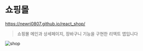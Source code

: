 # 쇼핑몰 

https://newri0807.github.io/react_shop/

> 쇼핑몰 메인과 상세페이지, 장바구니 기능을 구현한 리액트 앱입니다

![shop](https://user-images.githubusercontent.com/51315988/167858150-5900fb16-ba1c-499f-b21e-f9f7e8319c80.gif)

